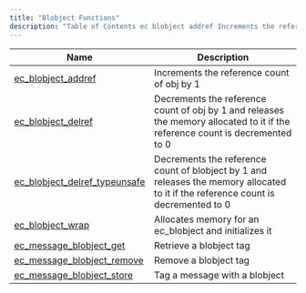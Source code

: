 ```yaml
---
title: "Blobject Functions"
description: "Table of Contents ec blobject addref Increments the reference count of obj by 1 ec blobject delref Decrements the reference count of obj by 1 and releases the memory allocated to it if the reference count is decremented to 0 ec blobject delref typeunsafe Decrements the reference count of blobject..."
---
```



| Name                                                                                                                      | Description                                                                                                                        |
|---------------------------------------------------------------------------------------------------------------------------|------------------------------------------------------------------------------------------------------------------------------------|
| [ec_blobject_addref](/momentum/3/3-api/apis-ec-blobject-addref)                       | Increments the reference count of obj by 1                                                                                         |
| [ec_blobject_delref](/momentum/3/3-api/apis-ec-blobject-delref)                       | Decrements the reference count of obj by 1 and releases the memory allocated to it if the reference count is decremented to 0      |
| [ec_blobject_delref_typeunsafe](/momentum/3/3-api/apis-ec-blobject-delref-typeunsafe) | Decrements the reference count of blobject by 1 and releases the memory allocated to it if the reference count is decremented to 0 |
| [ec_blobject_wrap](/momentum/3/3-api/apis-ec-blobject-wrap)                           | Allocates memory for an ec_blobject and initializes it                                                                             |
| [ec_message_blobject_get](/momentum/3/3-api/apis-ec-message-blobject-get)             | Retrieve a blobject tag                                                                                                            |
| [ec_message_blobject_remove](/momentum/3/3-api/apis-ec-message-blobject-remove)       | Remove a blobject tag                                                                                                              |
| [ec_message_blobject_store](/momentum/3/3-api/apis-ec-message-blobject-store)         | Tag a message with a blobject                                                                                                      |
